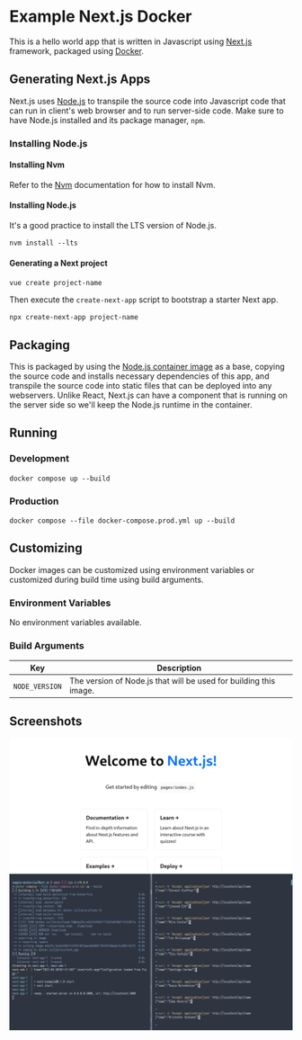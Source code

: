 # Example Next.js Docker

This is a hello world app that is written in Javascript using [Next.js](https://nextjs.org/) framework, packaged using [Docker](https://www.docker.com/).

## Generating Next.js Apps

Next.js uses [Node.js](https://nodejs.org/) to transpile the source code into Javascript code that can run in client's web browser and to run server-side code. Make sure to have Node.js installed and its package manager, `npm`.

### Installing Node.js

#### Installing Nvm

Refer to the [Nvm](https://github.com/nvm-sh/nvm#install--update-script) documentation for how to install Nvm.

#### Installing Node.js

It's a good practice to install the LTS version of Node.js.

```
nvm install --lts
```

#### Generating a Next project

```
vue create project-name
```

Then execute the `create-next-app` script to bootstrap a starter Next app.

```
npx create-next-app project-name
```

## Packaging

This is packaged by using the [Node.js container image](https://hub.docker.com/_/node) as a base, copying the source code and installs necessary dependencies of this app, and transpile the source code into static files that can be deployed into any webservers. Unlike React, Next.js can have a component that is running on the server side so we'll keep the Node.js runtime in the container.

## Running

### Development

```
docker compose up --build
```

### Production

```
docker compose --file docker-compose.prod.yml up --build
```

## Customizing

Docker images can be customized using environment variables or customized during build time using build arguments.

### Environment Variables

No environment variables available.

### Build Arguments

| Key | Description |
| --- | --- |
| `NODE_VERSION` | The version of Node.js that will be used for building this image. |

## Screenshots

![Welcome](.assets/next_welcome.png)
![Api](.assets/next_api.png)